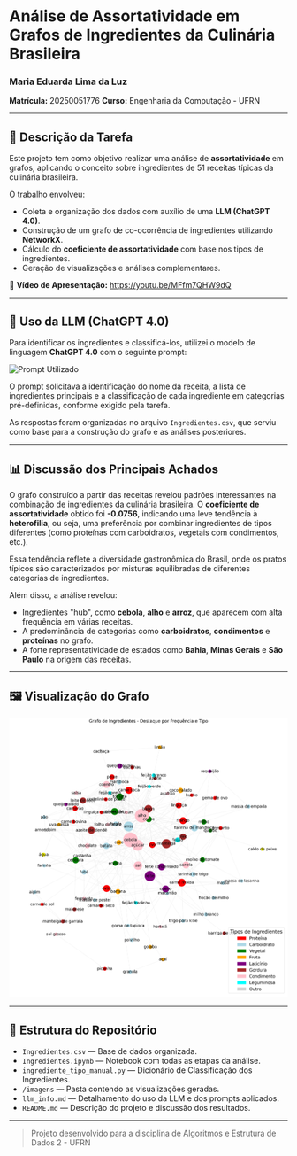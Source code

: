 # Análise de Assortatividade em Grafos de Ingredientes da Culinária Brasileira

### Maria Eduarda Lima da Luz  
**Matrícula:** 20250051776 
**Curso:** Engenharia da Computação - UFRN

---

## 🎯 Descrição da Tarefa

Este projeto tem como objetivo realizar uma análise de **assortatividade** em grafos, aplicando o conceito sobre ingredientes de 51 receitas típicas da culinária brasileira.

O trabalho envolveu:
- Coleta e organização dos dados com auxílio de uma **LLM (ChatGPT 4.0)**.
- Construção de um grafo de co-ocorrência de ingredientes utilizando **NetworkX**.
- Cálculo do **coeficiente de assortatividade** com base nos tipos de ingredientes.
- Geração de visualizações e análises complementares.

🎥 **Vídeo de Apresentação:** https://youtu.be/MFfm7QHW9dQ

---

## 🤖 Uso da LLM (ChatGPT 4.0)

Para identificar os ingredientes e classificá-los, utilizei o modelo de linguagem **ChatGPT 4.0** com o seguinte prompt:

![Prompt Utilizado](./imagens/prompt.png)

O prompt solicitava a identificação do nome da receita, a lista de ingredientes principais e a classificação de cada ingrediente em categorias pré-definidas, conforme exigido pela tarefa.

As respostas foram organizadas no arquivo `Ingredientes.csv`, que serviu como base para a construção do grafo e as análises posteriores.


---

## 📊 Discussão dos Principais Achados

O grafo construído a partir das receitas revelou padrões interessantes na combinação de ingredientes da culinária brasileira. O **coeficiente de assortatividade** obtido foi **-0.0756**, indicando uma leve tendência à **heterofilia**, ou seja, uma preferência por combinar ingredientes de tipos diferentes (como proteínas com carboidratos, vegetais com condimentos, etc.).

Essa tendência reflete a diversidade gastronômica do Brasil, onde os pratos típicos são caracterizados por misturas equilibradas de diferentes categorias de ingredientes.

Além disso, a análise revelou:
- Ingredientes "hub", como **cebola**, **alho** e **arroz**, que aparecem com alta frequência em várias receitas.
- A predominância de categorias como **carboidratos**, **condimentos** e **proteínas** no grafo.
- A forte representatividade de estados como **Bahia**, **Minas Gerais** e **São Paulo** na origem das receitas.

---

## 🖼️ Visualização do Grafo

![Grafo de Ingredientes](./imagens/grafo_ingredientes.png)

---

## 📂 Estrutura do Repositório

- `Ingredientes.csv` — Base de dados organizada.
- `Ingredientes.ipynb` — Notebook com todas as etapas da análise.
- `ingrediente_tipo_manual.py` — Dicionário de Classificação dos Ingredientes.
- `/imagens` — Pasta contendo as visualizações geradas.
- `llm_info.md` — Detalhamento do uso da LLM e dos prompts aplicados.
- `README.md` — Descrição do projeto e discussão dos resultados.

---

> Projeto desenvolvido para a disciplina de  Algoritmos e Estrutura de Dados 2 - UFRN

